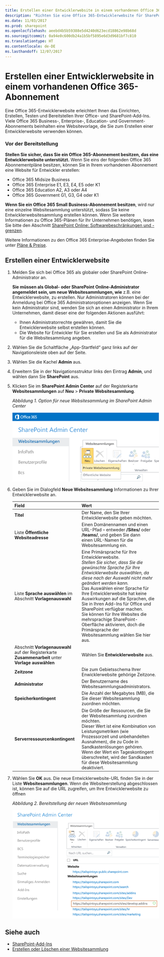 ```yaml
---
title: Erstellen einer Entwicklerwebsite in einem vorhandenen Office 365-Abonnement
description: "Richten Sie eine Office 365-Entwicklerwebsite für SharePoint-Add-Ins ein."
ms.date: 11/03/2017
ms.prod: sharepoint
ms.openlocfilehash: aeebd4b5b59388e5d4240d623ecd18862e98b68d
ms.sourcegitcommit: 0a94e0c600db24a1b5bf5895e6d3d9681bf7c810
ms.translationtype: HT
ms.contentlocale: de-DE
ms.lasthandoff: 12/07/2017
---
```

# <a name="create-a-developer-site-on-an-existing-office-365-subscription"></a>Erstellen einer Entwicklerwebsite in einem vorhandenen Office 365-Abonnement

Eine Office 365-Entwicklerwebsite erleichtert Ihnen das Einrichten, Erstellen, Testen und Bereitstellen Ihrer Office- und SharePoint-Add-Ins. Viele Office 365 Business-, Enterprise-, Education- und Government-Abonnements beinhalten eine Websitevorlage, die Sie zum Erstellen einer Entwicklerwebsite verwenden können.

### <a name="before-you-start"></a>Vor der Bereitstellung

**Stellen Sie sicher, dass Sie ein Office 365-Abonnement besitzen, das eine Entwicklerwebsite unterstützt.** Wenn Sie eins der folgenden Office 365 Abonnementpläne besitzen, können Sie in Ihrem vorhandenen Abonnement eine Website für Entwickler erstellen:
    
- Office 365 Midsize Business
- Office 365 Enterprise E1, E3, E4, E5 oder K1
- Office 365 Education A2, A3 oder A4
- Office 365 Government G1, G3, G4 oder K1

**Wenn Sie ein Office 365 Small Business-Abonnement besitzen**, wird nur eine einzelne Websitesammlung unterstützt, sodass Sie keine Entwicklerwebsitesammlung erstellen können. Wenn Sie weitere Informationen zu Office 365-Plänen für Ihr Unternehmen benötigen, lesen Sie bitte den Abschnitt [SharePoint Online: Softwarebeschränkungen und -grenzen](http://office.microsoft.com/de-DE/office365-sharepoint-online-enterprise-help/sharepoint-online-software-boundaries-and-limits-HA102694293.aspx).
    
Weitere Informationen zu den Office 365 Enterprise-Angeboten finden Sie unter [Pläne &amp; Preise](http://products.office.com/de-DE/business/office-365-enterprise-e1-business-software).

<a name="bk_createdevsite"> </a>
## <a name="create-a-developer-site"></a>Erstellen einer Entwicklerwebsite

1. Melden Sie sich bei Office 365 als globaler oder SharePoint Online-Administrator an.
    
   **Sie müssen als Global- oder SharePoint Online-Administrator angemeldet sein, um neue Websitesammlungen, wie** z.B. eine Entwicklerwebsite, zu erstellen. Nur Administratoren können bei der Anmeldung bei Office 365 Administratoroptionen anzeigen. Wenn Sie kein Administrator sind, wenden Sie sich an einen Administrator in Ihrem Unternehmen, damit dieser eine der folgenden Aktionen ausführt:
    
   - Ihnen Administratorrechte gewähren, damit Sie die Entwicklerwebsite selbst erstellen können.
   - Die Website für Entwickler für Sie erstellen und Sie als Administrator für die Websitesammlung angeben.

2. Wählen Sie die Schaltfläche „App-Startfeld“ ganz links auf der Navigationsleiste oben auf der Seite.

3. Wählen Sie die Kachel **Admin** aus. 

4. Erweitern Sie in der Navigationsstruktur links den Eintrag **Admin**, und wählen dann Sie **SharePoint** aus.

5. Klicken Sie im **SharePoint Admin Center** auf der Registerkarte **Websitesammlungen** auf **Neu** > **Private Websitesammlung**.
  
   *Abbildung 1. Option für neue Websitesammlung im SharePoint Admin Center*

   ![Option für neue Websitesammlung im SharePoint Admin Center](../images/SPAdminCenter_newSiteCollection.png)

6. Geben Sie im Dialogfeld **Neue Websitesammlung** Informationen zu Ihrer Entwicklerwebsite an.
    
   |**Field**|**Wert**|
   |:-----|:-----|
   |**Titel**|Der Name, den Sie Ihrer Entwicklerwebsite geben möchten.|
   |Liste **Öffentliche Websiteadresse**|Einen Domänennamen und einen URL-Pfad – entweder **/Sites/** oder **/teams/**, und geben Sie dann<br/>einen URL-Namen für die Websitesammlung ein.|
   |Liste **Sprache auswählen** im Abschnitt **Vorlagenauswahl**|Eine Primärsprache für Ihre Entwicklerwebsite.<br/>*Stellen Sie sicher, dass Sie die gewünschte Sprache für Ihre Entwicklerwebsite auswählen, da diese nach der Auswahl nicht mehr geändert werden kann.*<br/>Das Auswählen einer Sprache für Ihre Entwicklerwebsite hat keine Auswirkungen auf die Sprachen, die Sie in Ihren Add-Ins für Office und SharePoint verfügbar machen.<br/>Sie können für Ihre Websites die mehrsprachige SharePoint-Oberfläche aktivieren, doch die Primärsprache der Websitesammlung wählen Sie hier aus.|
   |Abschnitt **Vorlagenauswahl** auf der Registerkarte **Zusammenarbeit** unter **Vorlage auswählen**|Wählen Sie **Entwicklerwebsite** aus.|
   |**Zeitzone**|Die zum Gebietsschema Ihrer Enwicklerwebsite gehörige Zeitzone.|
   |**Administrator**|Der Benutzername des Websitesammlungsadministrators.|
   |**Speicherkontingent**|Die Anzahl der Megabytes (MB), die Sie dieser Websitesammlung zuordnen möchten.|
   |**Serverressourcenkontingent**|Die Größe der Ressourcen, die Sie der Websitesammlung zuordnen möchten.<br/>Dieser Wert ist eine Kombination von Leistungsmetriken (wie Prozessorzeit und unbehandelten Ausnahmen), die zu Code in Sandkastenlösungen gehören.<br/>Wenn der Wert ein Tageskontingent überschreitet, wird der Sandkasten für diese Websitesammlung deaktiviert.|

7. Wählen Sie **OK** aus. Die neue Entwicklerwebsite-URL finden Sie in der Liste **Websitesammlungen**. Wenn die Websiteerstellung abgeschlossen ist, können Sie auf die URL zugreifen, um Ihre Entwicklerwebsite zu öffnen
    
   *Abbildung 2. Bereitstellung der neuen Websitesammlung*

   ![Bereitstellung der neuen Websitesammlung](../images/SPAdminCenter_newSiteCollection_provisioning.png)
 
## <a name="see-also"></a>Siehe auch
<a name="bk_addresources"> </a>

-  [SharePoint-Add-Ins](sharepoint-add-ins.md)
-  [Erstellen oder Löschen einer Websitesammlung](http://office.microsoft.com/en-us/office365-sharepoint-online-enterprise-help/create-or-delete-a-site-collection-HA102772354.aspx?CTT=1)
    
 

